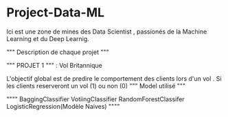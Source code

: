# Project-Data-ML
Ici est une zone de mines des Data Scientist , passionés de la Machine Learning et du Deep Learnig.

""" Description de chaque projet """

""" PROJET 1 """ : Vol Britannique

L'objectif global est de predire le comportement des clients lors d'un vol . Si les clients reserveront un vol (1) ou non (0)
 """ Model utilisé """

 """"
 BaggingClassifier
 VotiingClassifier
 RandomForestClassifer
 LogisticRegression(Modèle Naives)
 """"
